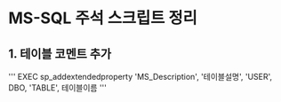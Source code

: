 # MS-SQL 주석 스크립트 정리
## 1. 테이블 코멘트 추가
'''
 EXEC sp_addextendedproperty 'MS_Description', '테이블설명', 'USER', DBO, 'TABLE', 테이블이름
'''
